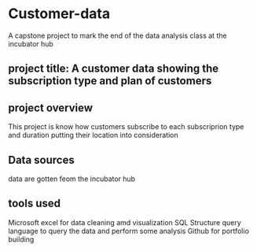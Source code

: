 # Customer-data
A capstone project to mark the end of the data analysis class at the incubator hub
## project title: A customer data showing the subscription type and plan of customers
## project overview
This project is know how customers subscribe to each subscriprion type and duration putting their location into consideration
## Data sources
data are gotten feom the incubator hub
## tools used
Microsoft excel for data cleaning amd visualization
SQL Structure query language to query the data and perform some analysis
Github for portfolio building

